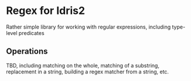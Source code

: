 <!-- idris
module README

import Data.Regex
-->

# Regex for Idris2

Rather simple library for working with regular expressions, including type-level predicates

## Operations

TBD, including matching on the whole, matching of a substring, replacement in a string, building a regex matcher from a string, etc.
